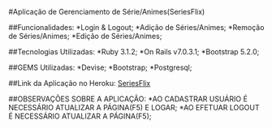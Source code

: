 #Aplicação de Gerenciamento de Série/Animes(SeriesFlix)

##Funcionalidades:
*Login & Logout;
*Adição de Séries/Animes;
*Remoção de Séries/Animes;
*Edição de Séries/Animes;

##Tecnologias Utilizadas:
*Ruby 3.1.2;
*On Rails v7.0.3.1;
*Bootstrap 5.2.0;

##GEMS Utilizadas:
*Devise;
*Bootstrap;
*Postgresql;

##Link da Aplicação no Heroku:
[SeriesFlix](https://seriesmax.herokuapp.com/users/sign_in)

##OBSERVAÇÕES SOBRE A APLICAÇÃO:
*AO CADASTRAR USUÁRIO É NECESSÁRIO ATUALIZAR A PÁGINA(F5) E LOGAR;
*AO EFETUAR LOGOUT É NECESSÁRIO ATUALIZAR A PÁGINA(F5);
